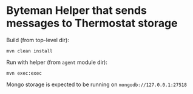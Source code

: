 Byteman Helper that sends messages to Thermostat storage
========================================================

Build (from top-level dir):

    mvn clean install

Run with helper (from `agent` module dir):

    mvn exec:exec

Mongo storage is expected to be running on `mongodb://127.0.0.1:27518`
